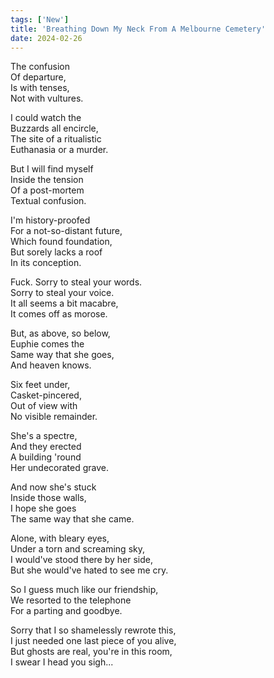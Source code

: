 ```yaml
---
tags: ['New']
title: 'Breathing Down My Neck From A Melbourne Cemetery'
date: 2024-02-26
---
```


The confusion  
Of departure,  
Is with tenses,  
Not with vultures.

I could watch the  
Buzzards all encircle,  
The site of a ritualistic  
Euthanasia or a murder.

But I will find myself  
Inside the tension  
Of a post-mortem  
Textual confusion.

I'm history-proofed  
For a not-so-distant future,  
Which found foundation,  
But sorely lacks a roof  
In its conception.

Fuck. Sorry to steal your words.  
Sorry to steal your voice.  
It all seems a bit macabre,  
It comes off as morose.

But, as above, so below,  
Euphie comes the  
Same way that she goes,  
And heaven knows.

Six feet under,  
Casket-pincered,  
Out of view with  
No visible remainder.

She's a spectre,  
And they erected  
A building 'round  
Her undecorated grave.

And now she's stuck  
Inside those walls,  
I hope she goes  
The same way that she came.

Alone, with bleary eyes,  
Under a torn and screaming sky,  
I would've stood there by her side,  
But she would've hated to see me cry.

So I guess much like our friendship,  
We resorted to the telephone  
For a parting and goodbye.

Sorry that I so shamelessly rewrote this,  
I just needed one last piece of you alive,  
But ghosts are real, you're in this room,  
I swear I head you sigh...
